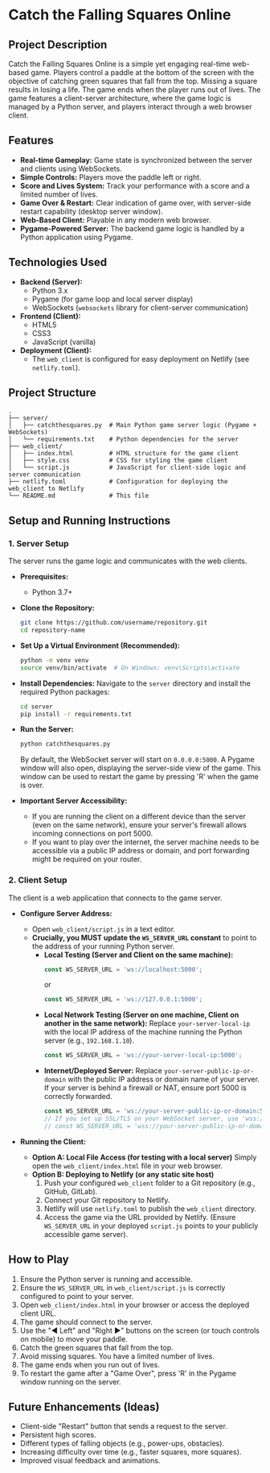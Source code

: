 # Catch the Falling Squares Online

## Project Description

Catch the Falling Squares Online is a simple yet engaging real-time web-based game. Players control a paddle at the bottom of the screen with the objective of catching green squares that fall from the top. Missing a square results in losing a life. The game ends when the player runs out of lives. The game features a client-server architecture, where the game logic is managed by a Python server, and players interact through a web browser client.

## Features

*   **Real-time Gameplay:** Game state is synchronized between the server and clients using WebSockets.
*   **Simple Controls:** Players move the paddle left or right.
*   **Score and Lives System:** Track your performance with a score and a limited number of lives.
*   **Game Over & Restart:** Clear indication of game over, with server-side restart capability (desktop server window).
*   **Web-Based Client:** Playable in any modern web browser.
*   **Pygame-Powered Server:** The backend game logic is handled by a Python application using Pygame.

## Technologies Used

*   **Backend (Server):**
    *   Python 3.x
    *   Pygame (for game loop and local server display)
    *   WebSockets (`websockets` library for client-server communication)
*   **Frontend (Client):**
    *   HTML5
    *   CSS3
    *   JavaScript (vanilla)
*   **Deployment (Client):**
    *   The `web_client` is configured for easy deployment on Netlify (see `netlify.toml`).

## Project Structure

```
.
├── server/
│   ├── catchthesquares.py  # Main Python game server logic (Pygame + WebSockets)
│   └── requirements.txt    # Python dependencies for the server
├── web_client/
│   ├── index.html          # HTML structure for the game client
│   ├── style.css           # CSS for styling the game client
│   └── script.js           # JavaScript for client-side logic and server communication
├── netlify.toml            # Configuration for deploying the web_client to Netlify
└── README.md               # This file
```

## Setup and Running Instructions

### 1. Server Setup

The server runs the game logic and communicates with the web clients.

*   **Prerequisites:**
    *   Python 3.7+
*   **Clone the Repository:**
    ```bash
    git clone https://github.com/username/repository.git
    cd repository-name
    ```
*   **Set Up a Virtual Environment (Recommended):**
    ```bash
    python -m venv venv
    source venv/bin/activate  # On Windows: venv\Scripts\activate
    ```
*   **Install Dependencies:**
    Navigate to the `server` directory and install the required Python packages:
    ```bash
    cd server
    pip install -r requirements.txt
    ```
*   **Run the Server:**
    ```bash
    python catchthesquares.py
    ```
    By default, the WebSocket server will start on `0.0.0.0:5000`.
    A Pygame window will also open, displaying the server-side view of the game. This window can be used to restart the game by pressing 'R' when the game is over.

*   **Important Server Accessibility:**
    *   If you are running the client on a different device than the server (even on the same network), ensure your server's firewall allows incoming connections on port 5000.
    *   If you want to play over the internet, the server machine needs to be accessible via a public IP address or domain, and port forwarding might be required on your router.

### 2. Client Setup

The client is a web application that connects to the game server.

*   **Configure Server Address:**
    *   Open `web_client/script.js` in a text editor.
    *   **Crucially, you MUST update the `WS_SERVER_URL` constant** to point to the address of your running Python server.
        *   **Local Testing (Server and Client on the same machine):**
            ```javascript
            const WS_SERVER_URL = 'ws://localhost:5000';
            ```
            or
            ```javascript
            const WS_SERVER_URL = 'ws://127.0.0.1:5000';
            ```
        *   **Local Network Testing (Server on one machine, Client on another in the same network):**
            Replace `your-server-local-ip` with the local IP address of the machine running the Python server (e.g., `192.168.1.10`).
            ```javascript
            const WS_SERVER_URL = 'ws://your-server-local-ip:5000';
            ```
        *   **Internet/Deployed Server:**
            Replace `your-server-public-ip-or-domain` with the public IP address or domain name of your server. If your server is behind a firewall or NAT, ensure port 5000 is correctly forwarded.
            ```javascript
            const WS_SERVER_URL = 'ws://your-server-public-ip-or-domain:5000';
            // If you set up SSL/TLS on your WebSocket server, use 'wss://'
            // const WS_SERVER_URL = 'wss://your-server-public-ip-or-domain:your-ssl-port';
            ```

*   **Running the Client:**
    *   **Option A: Local File Access (for testing with a local server)**
        Simply open the `web_client/index.html` file in your web browser.
    *   **Option B: Deploying to Netlify (or any static site host)**
        1.  Push your configured `web_client` folder to a Git repository (e.g., GitHub, GitLab).
        2.  Connect your Git repository to Netlify.
        3.  Netlify will use `netlify.toml` to publish the `web_client` directory.
        4.  Access the game via the URL provided by Netlify. (Ensure `WS_SERVER_URL` in your deployed `script.js` points to your publicly accessible game server).

## How to Play

1.  Ensure the Python server is running and accessible.
2.  Ensure the `WS_SERVER_URL` in `web_client/script.js` is correctly configured to point to your server.
3.  Open `web_client/index.html` in your browser or access the deployed client URL.
4.  The game should connect to the server.
5.  Use the "◀️ Left" and "Right ▶️" buttons on the screen (or touch controls on mobile) to move your paddle.
6.  Catch the green squares that fall from the top.
7.  Avoid missing squares. You have a limited number of lives.
8.  The game ends when you run out of lives.
9.  To restart the game after a "Game Over", press 'R' in the Pygame window running on the server.

## Future Enhancements (Ideas)

*   Client-side "Restart" button that sends a request to the server.
*   Persistent high scores.
*   Different types of falling objects (e.g., power-ups, obstacles).
*   Increasing difficulty over time (e.g., faster squares, more squares).
*   Improved visual feedback and animations.
